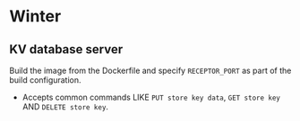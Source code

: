 # Winter

## KV database server

Build the image from the Dockerfile and specify `RECEPTOR_PORT` as part of the build configuration.

* Accepts common commands LIKE `PUT store key data`, `GET store key` AND `DELETE store key`.
